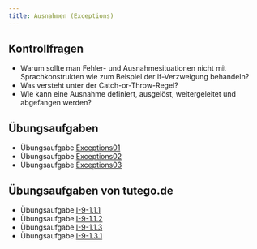 ```yaml
---
title: Ausnahmen (Exceptions)
---
```


## Kontrollfragen
- Warum sollte man Fehler- und Ausnahmesituationen nicht mit Sprachkonstrukten wie zum Beispiel der if-Verzweigung behandeln?
- Was versteht unter der Catch-or-Throw-Regel?
- Wie kann eine Ausnahme definiert, ausgelöst, weitergeleitet und abgefangen werden?

## Übungsaufgaben
- Übungsaufgabe [Exceptions01](exceptions01.md)
- Übungsaufgabe [Exceptions02](exceptions02.md)
- Übungsaufgabe [Exceptions03](exceptions03.md)

## Übungsaufgaben von tutego.de
- Übungsaufgabe [I-9-1.1.1](https://tutego.de/javabuch/aufgaben/exception.html#_die_l%C3%A4ngste_zeile_einer_datei_ermitteln)
- Übungsaufgabe [I-9-1.1.2](https://tutego.de/javabuch/aufgaben/exception.html#_ausnahmen_ermitteln_lachen_am_laufenden_band)
- Übungsaufgabe [I-9-1.1.3](https://tutego.de/javabuch/aufgaben/exception.html#_string_array_in_int_array_konvertieren_und_nachsichtig_bei_nichtzahlen_sein)
- Übungsaufgabe [I-9-1.3.1](https://tutego.de/javabuch/aufgaben/exception.html#_watt_ist_unm%C3%B6glich_mit_eigener_ausnahme_anzeigen)
